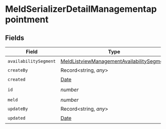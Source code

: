 # MeldSerializerDetailManagementappointment


## Fields

| Field                                                                                                         | Type                                                                                                          | Required                                                                                                      | Description                                                                                                   |
| ------------------------------------------------------------------------------------------------------------- | ------------------------------------------------------------------------------------------------------------- | ------------------------------------------------------------------------------------------------------------- | ------------------------------------------------------------------------------------------------------------- |
| `availabilitySegment`                                                                                         | [MeldListviewManagementAvailabilitySegment](../../models/shared/meldlistviewmanagementavailabilitysegment.md) | :heavy_check_mark:                                                                                            | N/A                                                                                                           |
| `createBy`                                                                                                    | Record<string, *any*>                                                                                         | :heavy_minus_sign:                                                                                            | N/A                                                                                                           |
| `created`                                                                                                     | [Date](https://developer.mozilla.org/en-US/docs/Web/JavaScript/Reference/Global_Objects/Date)                 | :heavy_check_mark:                                                                                            | N/A                                                                                                           |
| `id`                                                                                                          | *number*                                                                                                      | :heavy_check_mark:                                                                                            | N/A                                                                                                           |
| `meld`                                                                                                        | *number*                                                                                                      | :heavy_check_mark:                                                                                            | N/A                                                                                                           |
| `updateBy`                                                                                                    | Record<string, *any*>                                                                                         | :heavy_minus_sign:                                                                                            | N/A                                                                                                           |
| `updated`                                                                                                     | [Date](https://developer.mozilla.org/en-US/docs/Web/JavaScript/Reference/Global_Objects/Date)                 | :heavy_check_mark:                                                                                            | N/A                                                                                                           |